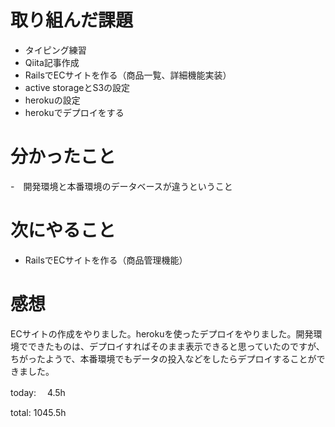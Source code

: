 #  取り組んだ課題
- タイピング練習
- Qiita記事作成
- RailsでECサイトを作る（商品一覧、詳細機能実装）
- active storageとS3の設定
- herokuの設定
- herokuでデプロイをする


# 分かったこと
-　開発環境と本番環境のデータベースが違うということ

# 次にやること
- RailsでECサイトを作る（商品管理機能）


# 感想
ECサイトの作成をやりました。herokuを使ったデプロイをやりました。開発環境でできたものは、デプロイすればそのまま表示できると思っていたのですが、
ちがったようで、本番環境でもデータの投入などをしたらデプロイすることができました。

today: 　4.5h

total: 1045.5h
